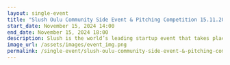 ```yaml
---
layout: single-event
title: "Slush Oulu Community Side Event & Pitching Competition 15.11.2024"
start_date: November 15, 2024 14:00
end_date: November 15, 2024 18:00
description: Slush is the world’s leading startup event that takes place in Helsinki every year, bringing together top startups and world-class investors. This year’s…
image_url: /assets/images/event_img.png
permalink: /single-event/slush-oulu-community-side-event-&-pitching-competition/
---
```


